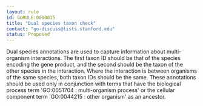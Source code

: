 ```yaml
---
layout: rule
id: GORULE:0000015
title: "Dual species taxon check"
contact: "go-discuss@lists.stanford.edu"
status: Proposed
---
```


Dual species annotations are used to capture information about multi-organism interactions. The first taxon ID should be that of the species encoding the gene product, and the second should be the taxon of the other species in the interaction. Where the interaction is between organisms of the same species, both taxon IDs should be the same. These annotations should be used only in conjunction with terms that have the biological process term 'GO:0051704 : multi-organism process' or the cellular component term 'GO:0044215 : other organism' as an ancestor.
